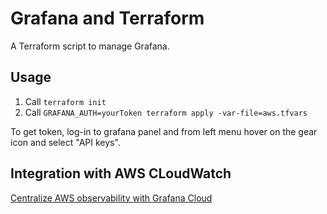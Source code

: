 # Grafana and Terraform

A Terraform script to manage Grafana.

## Usage

1. Call `terraform init`
1. Call `GRAFANA_AUTH=yourToken terraform apply -var-file=aws.tfvars`

To get token, log-in to grafana panel and from left menu hover on the gear icon and select "API keys".

## Integration with AWS CLoudWatch

[Centralize AWS observability with Grafana Cloud](https://grafana.com/blog/2023/08/29/centralize-aws-observability-with-grafana-cloud/)
